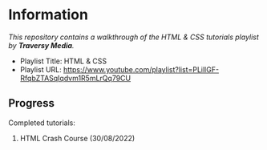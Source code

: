 # Information
*This repository contains a walkthrough of the HTML & CSS tutorials playlist by __Traversy Media__.*
- Playlist Title: HTML & CSS
- Playlist URL: https://www.youtube.com/playlist?list=PLillGF-RfqbZTASqIqdvm1R5mLrQq79CU

## Progress
Completed tutorials:
1. HTML Crash Course (30/08/2022)